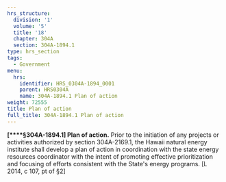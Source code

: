 ```yaml
---
hrs_structure:
  division: '1'
  volume: '5'
  title: '18'
  chapter: 304A
  section: 304A-1894.1
type: hrs_section
tags:
  - Government
menu:
  hrs:
    identifier: HRS_0304A-1894_0001
    parent: HRS0304A
    name: 304A-1894.1 Plan of action
weight: 72555
title: Plan of action
full_title: 304A-1894.1 Plan of action
---
```

**[****§304A-1894.1] Plan of action.** Prior to the initiation of any projects or activities authorized by section 304A-2169.1, the Hawaii natural energy institute shall develop a plan of action in coordination with the state energy resources coordinator with the intent of promoting effective prioritization and focusing of efforts consistent with the State's energy programs. [L 2014, c 107, pt of §2]